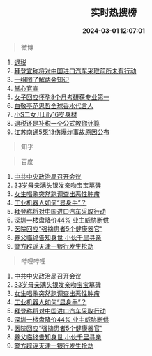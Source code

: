 <div align="center"><h2>实时热搜榜</h2><h4>2024-03-01 12:07:01</h4></div>

> 微博  

1. [退税](https://s.weibo.com/weibo?q=%E9%80%80%E7%A8%8E&t=31&band_rank=1&Refer=top)<br />
2. [拜登宣称将对中国进口汽车采取前所未有行动](https://s.weibo.com/weibo?q=%23%E6%8B%9C%E7%99%BB%E5%AE%A3%E7%A7%B0%E5%B0%86%E5%AF%B9%E4%B8%AD%E5%9B%BD%E8%BF%9B%E5%8F%A3%E6%B1%BD%E8%BD%A6%E9%87%87%E5%8F%96%E5%89%8D%E6%89%80%E6%9C%AA%E6%9C%89%E8%A1%8C%E5%8A%A8%23&t=31&band_rank=2&Refer=top)<br />
3. [一组图了解两会知识](https://s.weibo.com/weibo?q=%23%E4%B8%80%E7%BB%84%E5%9B%BE%E4%BA%86%E8%A7%A3%E4%B8%A4%E4%BC%9A%E7%9F%A5%E8%AF%86%23&t=31&band_rank=3&Refer=top)<br />
4. [掌心官宣](https://s.weibo.com/weibo?q=%23%E6%8E%8C%E5%BF%83%E5%AE%98%E5%AE%A3%23&t=31&band_rank=4&Refer=top)<br />
5. [女子回应怀孕8个月考研获专业第一](https://s.weibo.com/weibo?q=%23%E5%A5%B3%E5%AD%90%E5%9B%9E%E5%BA%94%E6%80%80%E5%AD%958%E4%B8%AA%E6%9C%88%E8%80%83%E7%A0%94%E8%8E%B7%E4%B8%93%E4%B8%9A%E7%AC%AC%E4%B8%80%23&t=31&band_rank=5&Refer=top)<br />
6. [白敬亭范思哲全球香水代言人](https://s.weibo.com/weibo?q=%23%E7%99%BD%E6%95%AC%E4%BA%AD%E8%8C%83%E6%80%9D%E5%93%B2%E5%85%A8%E7%90%83%E9%A6%99%E6%B0%B4%E4%BB%A3%E8%A8%80%E4%BA%BA%23&t=31&band_rank=6&Refer=top)<br />
7. [小S二女儿Lily16岁身材](https://s.weibo.com/weibo?q=%23%E5%B0%8FS%E4%BA%8C%E5%A5%B3%E5%84%BFLily16%E5%B2%81%E8%BA%AB%E6%9D%90%23&t=31&band_rank=7&Refer=top)<br />
8. [退税还是补税一个公式教你计算](https://s.weibo.com/weibo?q=%23%E9%80%80%E7%A8%8E%E8%BF%98%E6%98%AF%E8%A1%A5%E7%A8%8E%E4%B8%80%E4%B8%AA%E5%85%AC%E5%BC%8F%E6%95%99%E4%BD%A0%E8%AE%A1%E7%AE%97%23&t=31&band_rank=8&Refer=top)<br />
9. [江苏南通5死13伤爆炸事故原因公布](https://s.weibo.com/weibo?q=%23%E6%B1%9F%E8%8B%8F%E5%8D%97%E9%80%9A5%E6%AD%BB13%E4%BC%A4%E7%88%86%E7%82%B8%E4%BA%8B%E6%95%85%E5%8E%9F%E5%9B%A0%E5%85%AC%E5%B8%83%23&t=31&band_rank=9&Refer=top)<br />

> 知乎  


> 百度  

1. [中共中央政治局召开会议](https://www.baidu.com/s?wd=%E4%B8%AD%E5%85%B1%E4%B8%AD%E5%A4%AE%E6%94%BF%E6%B2%BB%E5%B1%80%E5%8F%AC%E5%BC%80%E4%BC%9A%E8%AE%AE&sa=fyb_news&rsv_dl=fyb_news)<br />
2. [33岁母亲满头银发亲吻宝宝墓碑](https://www.baidu.com/s?wd=33%E5%B2%81%E6%AF%8D%E4%BA%B2%E6%BB%A1%E5%A4%B4%E9%93%B6%E5%8F%91%E4%BA%B2%E5%90%BB%E5%AE%9D%E5%AE%9D%E5%A2%93%E7%A2%91&sa=fyb_news&rsv_dl=fyb_news)<br />
3. [女生唱歌突然跑调查出恶性肿瘤](https://www.baidu.com/s?wd=%E5%A5%B3%E7%94%9F%E5%94%B1%E6%AD%8C%E7%AA%81%E7%84%B6%E8%B7%91%E8%B0%83%E6%9F%A5%E5%87%BA%E6%81%B6%E6%80%A7%E8%82%BF%E7%98%A4&sa=fyb_news&rsv_dl=fyb_news)<br />
4. [工业机器人如何“显身手”？](https://www.baidu.com/s?wd=%E5%B7%A5%E4%B8%9A%E6%9C%BA%E5%99%A8%E4%BA%BA%E5%A6%82%E4%BD%95%E2%80%9C%E6%98%BE%E8%BA%AB%E6%89%8B%E2%80%9D%EF%BC%9F&sa=fyb_news&rsv_dl=fyb_news)<br />
5. [拜登称将对中国进口汽车采取行动](https://www.baidu.com/s?wd=%E6%8B%9C%E7%99%BB%E7%A7%B0%E5%B0%86%E5%AF%B9%E4%B8%AD%E5%9B%BD%E8%BF%9B%E5%8F%A3%E6%B1%BD%E8%BD%A6%E9%87%87%E5%8F%96%E8%A1%8C%E5%8A%A8&sa=fyb_news&rsv_dl=fyb_news)<br />
6. [深圳一楼盘降价44% 业主威胁断供](https://www.baidu.com/s?wd=%E6%B7%B1%E5%9C%B3%E4%B8%80%E6%A5%BC%E7%9B%98%E9%99%8D%E4%BB%B744%25+%E4%B8%9A%E4%B8%BB%E5%A8%81%E8%83%81%E6%96%AD%E4%BE%9B&sa=fyb_news&rsv_dl=fyb_news)<br />
7. [医院回应“强摘患者5个健康器官”](https://www.baidu.com/s?wd=%E5%8C%BB%E9%99%A2%E5%9B%9E%E5%BA%94%E2%80%9C%E5%BC%BA%E6%91%98%E6%82%A3%E8%80%855%E4%B8%AA%E5%81%A5%E5%BA%B7%E5%99%A8%E5%AE%98%E2%80%9D&sa=fyb_news&rsv_dl=fyb_news)<br />
8. [养父临终告知身世 小伙千里寻亲](https://www.baidu.com/s?wd=%E5%85%BB%E7%88%B6%E4%B8%B4%E7%BB%88%E5%91%8A%E7%9F%A5%E8%BA%AB%E4%B8%96+%E5%B0%8F%E4%BC%99%E5%8D%83%E9%87%8C%E5%AF%BB%E4%BA%B2&sa=fyb_news&rsv_dl=fyb_news)<br />
9. [警方辟谣天津一银行发生抢劫](https://www.baidu.com/s?wd=%E8%AD%A6%E6%96%B9%E8%BE%9F%E8%B0%A3%E5%A4%A9%E6%B4%A5%E4%B8%80%E9%93%B6%E8%A1%8C%E5%8F%91%E7%94%9F%E6%8A%A2%E5%8A%AB&sa=fyb_news&rsv_dl=fyb_news)<br />

> 哔哩哔哩  

1. [中共中央政治局召开会议](https://www.baidu.com/s?wd=%E4%B8%AD%E5%85%B1%E4%B8%AD%E5%A4%AE%E6%94%BF%E6%B2%BB%E5%B1%80%E5%8F%AC%E5%BC%80%E4%BC%9A%E8%AE%AE&sa=fyb_news&rsv_dl=fyb_news)<br />
2. [33岁母亲满头银发亲吻宝宝墓碑](https://www.baidu.com/s?wd=33%E5%B2%81%E6%AF%8D%E4%BA%B2%E6%BB%A1%E5%A4%B4%E9%93%B6%E5%8F%91%E4%BA%B2%E5%90%BB%E5%AE%9D%E5%AE%9D%E5%A2%93%E7%A2%91&sa=fyb_news&rsv_dl=fyb_news)<br />
3. [女生唱歌突然跑调查出恶性肿瘤](https://www.baidu.com/s?wd=%E5%A5%B3%E7%94%9F%E5%94%B1%E6%AD%8C%E7%AA%81%E7%84%B6%E8%B7%91%E8%B0%83%E6%9F%A5%E5%87%BA%E6%81%B6%E6%80%A7%E8%82%BF%E7%98%A4&sa=fyb_news&rsv_dl=fyb_news)<br />
4. [工业机器人如何“显身手”？](https://www.baidu.com/s?wd=%E5%B7%A5%E4%B8%9A%E6%9C%BA%E5%99%A8%E4%BA%BA%E5%A6%82%E4%BD%95%E2%80%9C%E6%98%BE%E8%BA%AB%E6%89%8B%E2%80%9D%EF%BC%9F&sa=fyb_news&rsv_dl=fyb_news)<br />
5. [拜登称将对中国进口汽车采取行动](https://www.baidu.com/s?wd=%E6%8B%9C%E7%99%BB%E7%A7%B0%E5%B0%86%E5%AF%B9%E4%B8%AD%E5%9B%BD%E8%BF%9B%E5%8F%A3%E6%B1%BD%E8%BD%A6%E9%87%87%E5%8F%96%E8%A1%8C%E5%8A%A8&sa=fyb_news&rsv_dl=fyb_news)<br />
6. [深圳一楼盘降价44% 业主威胁断供](https://www.baidu.com/s?wd=%E6%B7%B1%E5%9C%B3%E4%B8%80%E6%A5%BC%E7%9B%98%E9%99%8D%E4%BB%B744%25+%E4%B8%9A%E4%B8%BB%E5%A8%81%E8%83%81%E6%96%AD%E4%BE%9B&sa=fyb_news&rsv_dl=fyb_news)<br />
7. [医院回应“强摘患者5个健康器官”](https://www.baidu.com/s?wd=%E5%8C%BB%E9%99%A2%E5%9B%9E%E5%BA%94%E2%80%9C%E5%BC%BA%E6%91%98%E6%82%A3%E8%80%855%E4%B8%AA%E5%81%A5%E5%BA%B7%E5%99%A8%E5%AE%98%E2%80%9D&sa=fyb_news&rsv_dl=fyb_news)<br />
8. [养父临终告知身世 小伙千里寻亲](https://www.baidu.com/s?wd=%E5%85%BB%E7%88%B6%E4%B8%B4%E7%BB%88%E5%91%8A%E7%9F%A5%E8%BA%AB%E4%B8%96+%E5%B0%8F%E4%BC%99%E5%8D%83%E9%87%8C%E5%AF%BB%E4%BA%B2&sa=fyb_news&rsv_dl=fyb_news)<br />
9. [警方辟谣天津一银行发生抢劫](https://www.baidu.com/s?wd=%E8%AD%A6%E6%96%B9%E8%BE%9F%E8%B0%A3%E5%A4%A9%E6%B4%A5%E4%B8%80%E9%93%B6%E8%A1%8C%E5%8F%91%E7%94%9F%E6%8A%A2%E5%8A%AB&sa=fyb_news&rsv_dl=fyb_news)<br />
